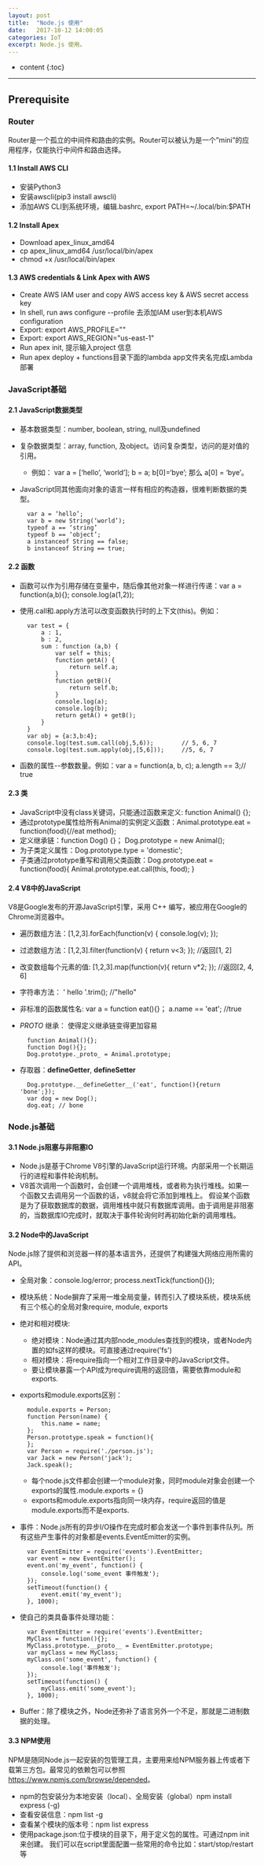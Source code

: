 ```yaml
---
layout: post
title:  "Node.js 使用"
date:   2017-10-12 14:00:05
categories: IoT
excerpt: Node.js 使用。
---
```


* content
{:toc}


---

## Prerequisite

### Router
Router是一个孤立的中间件和路由的实例。Router可以被认为是一个”mini”的应用程序，仅能执行中间件和路由选择。
#### 1.1	Install AWS CLI

- 安装Python3
- 安装awscli(pip3 install awscli)
- 添加AWS CLI到系统环境，编辑.bashrc, export PATH=~/.local/bin:$PATH	
	 
#### 1.2 Install Apex

- Download apex_linux_amd64
- cp apex_linux_amd64 /usr/local/bin/apex
- chmod +x /usr/local/bin/apex

#### 1.3 AWS credentials & Link Apex with AWS

- Create AWS IAM user and copy AWS access key & AWS secret access key
- In shell, run aws configure --profile <my-profile-name> 去添加IAM user到本机AWS configuration
- Export: export AWS_PROFILE="<my-profile-name>" 
- Export: export AWS_REGION="us-east-1"
- Run apex init, 提示输入project 信息
- Run apex deploy + functions目录下面的lambda app文件夹名完成Lambda部署


### JavaScript基础

#### 2.1	JavaScript数据类型

- 基本数据类型：number, boolean, string, null及undefined
- 复杂数据类型：array, function, 及object。访问复杂类型，访问的是对值的引用。
	- 例如： var a = [‘hello’, ‘world’]; b = a; b[0]=‘bye’; 那么 a[0] = ‘bye’。
- JavaScript同其他面向对象的语言一样有相应的构造器，很难判断数据的类型。

		var a = ‘hello’; 
		var b = new String(‘world’);
		typeof a == ‘string’ 
		typeof b == ‘object’;
		a instanceof String == false;
		b instanceof String == true;


#### 2.2	函数

- 函数可以作为引用存储在变量中，随后像其他对象一样进行传递：var a = function(a,b){}; console.log(a(1,2));
- 使用.call和.apply方法可以改变函数执行时的上下文(this)。例如：
		
		var test = {
			a : 1,
		    b : 2,
		    sum : function (a,b) {
		        var self = this;
		        function getA() {
		            return self.a;
		        }
		        function getB(){
		            return self.b;
		        }
		        console.log(a);
		        console.log(b);
		        return getA() + getB();
		    }
		}
		var obj = {a:3,b:4};
		console.log(test.sum.call(obj,5,6)); 		// 5, 6, 7
		console.log(test.sum.apply(obj,[5,6])); 	//5, 6, 7
- 函数的属性--参数数量。例如：var a = function(a, b, c); a.length == 3;// true

#### 2.3	类

- JavaScript中没有class关键词，只能通过函数来定义: function Animal() {};
- 通过prototype属性给所有Animal的实例定义函数：Animal.prototype.eat = function(food){//eat method};
- 定义继承链：function Dog() {}； Dog.prototype = new Animal(); 
- 为子类定义属性：Dog.prototype.type = 'domestic';
- 子类通过prototype重写和调用父类函数：Dog.prototype.eat = function(food){ Animal.prototype.eat.call(this, food); }

#### 2.4	V8中的JavaScript
V8是Google发布的开源JavaScript引擎，采用 C++ 编写，被应用在Google的Chrome浏览器中。

- 遍历数组方法：[1,2,3].forEach(function(v) { console.log(v); });
- 过滤数组方法：[1,2,3].filter(function(v) { return v<3; }); //返回[1, 2]
- 改变数组每个元素的值: [1,2,3].map(function(v){ return v*2; }); //返回[2, 4, 6]
- 字符串方法： '  hello  '.trim(); //"hello"
- 非标准的函数属性名: var a = function eat(){}； a.name == 'eat'; //true
- _PROTO_ 继承： 使得定义继承链变得更加容易

		function Animal(){};
		function Dog(){};
		Dog.prototype._proto_ = Animal.prototype;
- 存取器：__defineGetter__, __defineSetter__

		Dog.prototype.__defineGetter__('eat', function(){return 'bone';});
		var dog = new Dog();
		dog.eat; // bone

### Node.js基础

#### 3.1	Node.js阻塞与非阻塞IO

- Node.js是基于Chrome V8引擎的JavaScript运行环境。内部采用一个长期运行的进程和事件轮询机制。
- V8首次调用一个函数时，会创建一个调用堆栈，或者称为执行堆栈。如果一个函数又去调用另一个函数的话，v8就会将它添加到堆栈上。
假设某个函数是为了获取数据库的数据，调用堆栈中就只有数据库调用。由于调用是非阻塞的，当数据库IO完成时，就取决于事件轮询何时再初始化新的调用堆栈。

#### 3.2	Node中的JavaScript

Node.js除了提供和浏览器一样的基本语言外，还提供了构建强大网络应用所需的API。

- 全局对象：console.log/error; process.nextTick(function(){});
- 模块系统：Node摒弃了采用一堆全局变量，转而引入了模块系统，模块系统有三个核心的全局对象require, module, exports
- 绝对和相对模块:
	- 绝对模块：Node通过其内部node_modules查找到的模块，或者Node内置的如fs这样的模块。可直接通过require('fs')
	- 相对模块：将require指向一个相对工作目录中的JavaScript文件。
	- 要让模块暴露一个API成为require调用的返回值，需要依靠module和exports.
- exports和module.exports区别：

		module.exports = Person;
		function Person(name) {
			this.name = name;
		};
		Person.prototype.speak = function(){
		};
		var Person = require('./person.js');
		var Jack = new Person('jack');
		Jack.speak(); 

	- 每个node.js文件都会创建一个module对象，同时module对象会创建一个exports的属性.module.exports = {}
	- exports和module.exports指向同一块内存，require返回的值是module.exports而不是exports.
	
- 事件：Node.js所有的异步I/O操作在完成时都会发送一个事件到事件队列。所有这些产生事件的对象都是events.EventEmitter的实例。
				
		var EventEmitter = require('events').EventEmitter; 
		var event = new EventEmitter(); 
		event.on('my_event', function() { 
		    console.log('some_event 事件触发'); 
		}); 
		setTimeout(function() { 
		    event.emit('my_event'); 
		}, 1000);
- 使自己的类具备事件处理功能：

		var EventEmitter = require('events').EventEmitter; 
		MyClass = function(){};
		MyClass.prototype.__proto__ = EventEmitter.prototype;
		var myClass = new MyClass;
		myClass.on('some_event', function() { 
		    console.log('事件触发'); 
		}); 
		setTimeout(function() { 
		    myClass.emit('some_event'); 
		}, 1000);

- Buffer：除了模块之外，Node还弥补了语言另外一个不足，那就是二进制数据的处理。

#### 3.3	NPM使用

NPM是随同Node.js一起安装的包管理工具，主要用来给NPM服务器上传或者下载第三方包。最常见的依赖包可以参照<https://www.npmjs.com/browse/depended>。

- npm的包安装分为本地安装（local）、全局安装（global）npm install express (-g)
- 查看安装信息：npm list -g
- 查看某个模块的版本号：npm list express
- 使用package.json:位于模块的目录下，用于定义包的属性。可通过npm init来创建。 我们可以在script里面配置一些常用的命令比如：start/stop/restart等